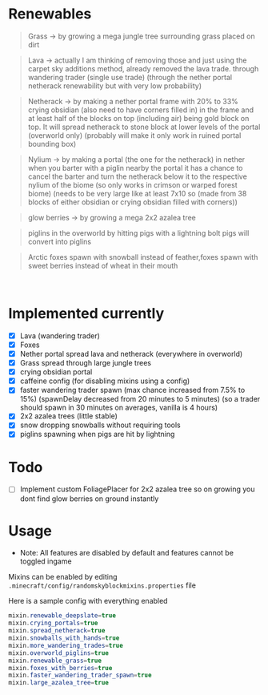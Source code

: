 # Renewables

> Grass -> by growing a mega jungle tree surrounding grass placed on dirt

> Lava -> actually I am thinking of removing those and just using the carpet sky additions method, already removed the lava trade.
> through wandering trader (single use trade) (through the nether portal netherack renewability but with very low probability)

> Netherack -> by making a nether portal frame with 20% to 33% crying obsidian (also need to have corners filled in) in the frame and at least half of the blocks on top (including air) being gold block on top. It will spread netherack to stone block at lower levels of the portal (overworld only) (probably will make it only work in ruined portal bounding box)

> Nylium -> by making a portal (the one for the netherack) in nether when you barter with a piglin nearby the portal it has a chance to cancel the barter and turn the netherack below it to the respective nylium of the biome (so only works in crimson or warped forest biome) (needs to be very large like at least 7x10 so (made from 38 blocks of either obsidian or crying obsidian filled with corners))

> glow berries -> by growing a mega 2x2 azalea tree

> piglins in the overworld by hitting pigs with a lightning bolt pigs will convert into piglins

> Arctic foxes spawn with snowball instead of feather,foxes spawn with sweet berries instead of wheat in their mouth

</br>

# Implemented currently
- [x] Lava (wandering trader)
- [x] Foxes
- [x] Nether portal spread lava and netherack (everywhere in overworld)
- [x] Grass spread through large jungle trees
- [x] crying obsidian portal
- [x] caffeine config (for disabling mixins using a config)
- [x] faster wandering trader spawn (max chance increased from 7.5% to 15%) (spawnDelay decreased from 20 minutes to 5 minutes) (so a trader should spawn in 30 minutes on averages, vanilla is 4 hours)
- [x] 2x2 azalea trees (little stable)
- [x] snow dropping snowballs without requiring tools
- [x] piglins spawning when pigs are hit by lightning

# Todo
- [ ] Implement custom FoliagePlacer for 2x2 azalea tree so on growing you dont find glow berries on ground instantly

# Usage
- Note: All features are disabled by default and features cannot be toggled ingame

Mixins can be enabled by editing `.minecraft/config/randomskyblockmixins.properties` file

Here is a sample config with everything enabled

```java
mixin.renewable_deepslate=true
mixin.crying_portals=true
mixin.spread_netherack=true
mixin.snowballs_with_hands=true
mixin.more_wandering_trades=true
mixin.overworld_piglins=true
mixin.renewable_grass=true
mixin.foxes_with_berries=true
mixin.faster_wandering_trader_spawn=true
mixin.large_azalea_tree=true
```
